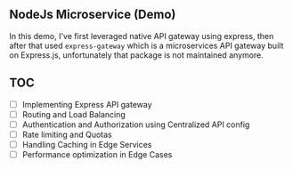 ## NodeJs Microservice (Demo)
In this demo, I've first leveraged native API gateway using express, then after that used `express-gateway` which is
a microservices API gateway built on Express.js, unfortunately that package is not maintained anymore.

## TOC
- [ ] Implementing Express API gateway
- [ ] Routing and Load Balancing
- [ ] Authentication and Authorization using Centralized API config
- [ ] Rate limiting and Quotas
- [ ] Handling Caching in Edge Services
- [ ] Performance optimization in Edge Cases